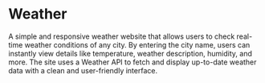 # Weather
A simple and responsive weather website that allows users to check real-time weather conditions of any city. By entering the city name, users can instantly view details like temperature, weather description, humidity, and more. The site uses a Weather API to fetch and display up-to-date weather data with a clean and user-friendly interface.
